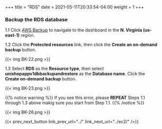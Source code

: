 +++
title = "RDS"
date =  2021-05-11T20:33:54-04:00
weight = 1
+++

### Backup the RDS database 

1.1 Click [AWS Backup](https://us-east-1.console.aws.amazon.com/backup/home?region=us-east-1#/) to navigate to the dashboard in the **N. Virginia (us-east-1)** region.

1.2 Click the **Protected resources** link, then click the **Create an on-demand backup** button.

{{< img BK-22.png >}}

1.3 Select **RDS** as the **Resource type**, then select **unishopappv1dbbackupandrestore** as the **Database name**. Click the **Create on-demand backup** button.

{{< img BK-23.png >}}

{{% notice warning %}}
If you see this error, please **REPEAT** Steps 1.1 through 1.3 above makig sure you start from Step 1.1.
{{% /notice %}}

{{< img BK-26.png >}}

{{< prev_next_button link_prev_url="../" link_next_url="../ec2/" />}}
